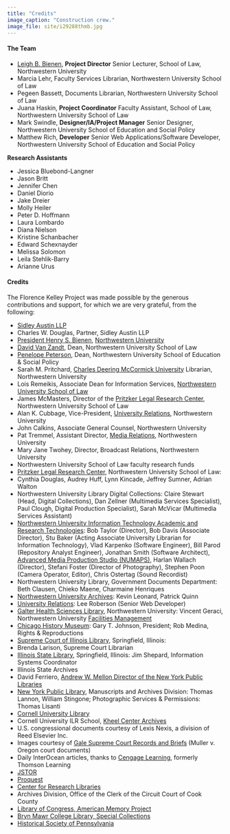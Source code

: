 ```yaml
---
title: "Credits"
image_caption: "Construction crew."
image_file: site/i29288thmb.jpg
---
```

#### The Team

- [Leigh B. Bienen](http://homicide.northwestern.edu/about/LeighBienen/), **Project Director**
Senior Lecturer, School of Law, Northwestern University
- Marcia Lehr, Faculty Services Librarian, Northwestern University School of Law
- Pegeen Bassett, Documents Librarian, Northwestern University School of Law
- Juana Haskin, **Project Coordinator** Faculty Assistant, School of Law, Northwestern University School of Law
- Mark Swindle, **Designer/IA/Project Manager** Senior Designer, Northwestern University School of Education and Social Policy
- Matthew Rich, **Developer** Senior Web Applications/Software Developer, Northwestern University School of Education and Social Policy

**Research Assistants**

- Jessica Bluebond-Langner
- Jason Britt
- Jennifer Chen
- Daniel Diorio
- Jake Dreier
- Molly Heiler
- Peter D. Hoffmann
- Laura Lombardo
- Diana Nielson
- Kristine Schanbacher
- Edward Schexnayder
- Melissa Solomon
- Leila Stehlik-Barry
- Arianne Urus

#### Credits
The Florence Kelley Project was made possible by the generous contributions and support, for which we are very grateful, from the following:

- [Sidley Austin LLP](https://www.sidley.com/en/us/)
- Charles W. Douglas, Partner, Sidley Austin LLP
- [President Henry S. Bienen](https://www.northwestern.edu/president/), [Northwestern   University](https://www.northwestern.edu/)
- [David Van Zandt](http://www.law.northwestern.edu/faculty/profiles/DavidVanZandt/), Dean, Northwestern University    School of Law
- [Penelope Peterson](https://www.sesp.northwestern.edu/profile/?p=57&/PenelopePeterson/), Dean, Northwestern University  School of Education & Social Policy
- Sarah M. Pritchard, [Charles Deering McCormick University](https://www.library.northwestern.edu/libraries-collections/index.html) Librarian, Northwestern University
- Lois Remeikis, Associate Dean for Information Services, [Northwestern University School of Law](http://www.law.northwestern.edu/)
- James McMasters, Director of the [Pritzker Legal Research Center](http://www.library.law.northwestern.edu/home), Northwestern University School of Law
- Alan K. Cubbage, Vice-President, [University Relations](https://www.northwestern.edu/global-marketing-communications/index.html), Northwestern University
- John Calkins, Associate General Counsel, Northwestern University
- Pat Tremmel, Assistant Director, [Media Relations](https://www.northwestern.edu/global-marketing-communications/our-team/index.html), Northwestern University
- Mary Jane Twohey, Director, Broadcast Relations, Northwestern University
- Northwestern University School of Law faculty research funds
- [Pritzker Legal Research Center](http://www.library.law.northwestern.edu/home), Northwestern University School of Law:
- Cynthia Douglas, Audrey Huff, Lynn Kincade, Jeffrey Sumner, Adrian Walton
- Northwestern University Library Digital Collections: Claire Stewart (Head, Digital Collections), Dan Zellner (Multimedia Services Specialist), Paul Clough, Digital Production Specialist), Sarah McVicar (Multimedia Services Assistant)
- [Northwestern University Information Technology Academic and Research Technologies](https://www.it.northwestern.edu/): Bob Taylor (Director), Bob Davis (Associate Director), Stu Baker (Acting Associate University Librarian for Information Technology), Vlad Karpenko (Software Engineer), Bill Parod (Repository Analyst Engineer), Jonathan Smith (Software Architect), [Advanced Media Production Studio (NUMAPS)](http://mediadesign.it.northwestern.edu/), Harlan Wallach (Director), Stefani Foster (Director of Photography), Stephen Poon (Camera Operator, Editor), Chris Ostertag (Sound Recordist)
- Northwestern University Library, Government Documents Department: Beth Clausen, Chieko Maene, Charmaine Henriques
- [Northwestern University Archives](https://www.library.northwestern.edu/libraries-collections/university-archives/index.html): Kevin Leonard, Patrick Quinn
- [University Relations](https://www.northwestern.edu/global-marketing-communications/index.html): Lee Roberson (Senior Web Developer)
- [Galter Health Sciences Library](https://galter.northwestern.edu/), Northwestern University: Vincent Geraci, Northwestern University [Facilities Management](https://www.northwestern.edu/fm/)
- [Chicago History Museum](http://www.chicagohistory.org/): Gary T. Johnson, President; Rob Medina, Rights & Reproductions
- [Supreme Court of Illinois Library](http://www.illinoiscourts.gov/SupremeCourt/library.asp), Springfield, Illinois:
- Brenda Larison, Supreme Court Librarian
- [Illinois State Library](http://www.cyberdriveillinois.com/departments/library/), Springfield, Illinois: Jim Shepard, Information Systems Coordinator
- Illinois State Archives
- David Ferriero, [Andrew W. Mellon Director of the New York Public Libraries](https://www.nypl.org/press/2004/ferriero.cfm)
- [New York Public Library](https://www.nypl.org/), Manuscripts and Archives Division: Thomas Lannon, William Stingone; Photographic Services & Permissions: Thomas Lisanti
- [Cornell University Library](https://www.library.cornell.edu/)
- Cornell University ILR School, [Kheel Center Archives](https://catherwood.library.cornell.edu/)
- U.S. congressional documents courtesy of Lexis Nexis, a division of Reed Elsevier Inc.
- Images courtesy of [Gale Supreme Court Records and Briefs](https://www.gale.com/c/making-of-modern-law-us-supreme-court-records-and-briefs-1832-1978) (Muller v. Oregon court documents)
- Daily InterOcean articles, thanks to [Cengage Learning](https://www.cengage.com/), formerly Thomson Learning
- [JSTOR](https://www.jstor.org/)
- [Proquest](https://www.proquest.com/)
- [Center for Research Libraries](http://www.crl.edu/)
- Archives Division, Office of the Clerk of the Circuit Court of Cook County
- [Library of Congress, American Memory Project](http://memory.loc.gov/ammem/index.html)
- [Bryn Mawr College Library, Special Collections](https://www.brynmawr.edu/lits/libraries-collections/special-collections)
- [Historical Society of Pennsylvania](https://hsp.org/)
